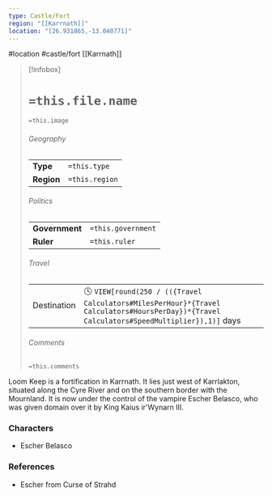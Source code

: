 ```yaml
---
type: Castle/Fort
region: "[[Karrnath]]"
location: "[26.931865,-13.040771]"
---
```

 #location #castle/fort [[Karrnath]]

> [!infobox]
> # `=this.file.name`
> `=this.image`
> ###### Geography
> |  |  |
> | ---- | ---- |
> | **Type** | `=this.type` |
> | **Region** | `=this.region` |
> ###### Politics
> |  |  |
> | ---- | ---- |
> | **Government** | `=this.government` |
> | **Ruler** | `=this.ruler` |
> ###### Travel
> |  |  |
> | ---- | ---- |
> | Destination | 🕓 `VIEW[round(250 / (({Travel Calculators#MilesPerHour}*{Travel Calculators#HoursPerDay})*{Travel Calculators#SpeedMultiplier}),1)]` days |
> ###### Comments
> `=this.comments`

Loom Keep is a fortification in Karrnath. It lies just west of Karrlakton, situated along the Cyre River and on the southern border with the Mournland. It is now under the control of the vampire Escher Belasco, who was given domain over it by King Kaius ir'Wynarn III.

### Characters

* Escher Belasco

### References

* Escher from Curse of Strahd
